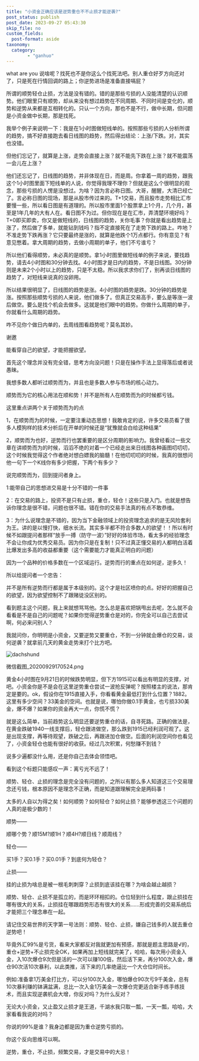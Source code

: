 ```yaml
---
title: "小资金正确应该是逆势重仓不不止损才能逆袭?"
post_status: publish
post_date: 2023-09-27 05:43:30
skip_file: no
custom_fields: 
  post-format: aside
taxonomy:
  category:
        - "ganhuo"
---
```


what are you 说啥呢？找死也不是你这么个找死法吧。别人重仓好歹方向还对了，只是死在行情回调的路上；你逆势进场是准备直接嗝屁？

所谓的顺势轻仓止损，方法是没有错的。错的是那些亏损的人没能清楚的认识顺势。他们眼里只有顺势，却从来没有想过趋势在不同周期、不同时间是变化的，顺势和逆势从来都是互相转化的。只认一个方向，那也不是不行，做中长期，但问题是小资金做中长期，那是找死。

我举个例子来说明一下：我是在1小时图做短线单的。按照那些亏损的人分析所谓的趋势，搞不好直接跑去看日线图的趋势，然后得出结论：上涨/下跌。对，其实也没错。

但他们忘记了，就算是上涨，走势会直接上涨？就不能先下跌在上涨？就不能震荡一会儿在上涨？

他们还忘记了，日线图的趋势，并非体现在日，而是周。你拿着一周的趋势，跟我这个1小时图里面下短线单的人说，你觉得我理不理你？但就是这么个很明显的观念，那些亏损的人愣是没想过。为啥？因为言必称日图。大哥，醒醒，大清已经亡了。言必称日图的现场，那是从股市传过来的。T+1交易，而且股市走势相比汇市要慢一些，所以看日图是有道理的。所以股市里面1个股票拿上1个月，几个月，甚至是1年几年的大有人在。看日图不为过。但你现在是在汇市，弄清楚环境好吗？T+0即买即卖，你又是做短线的，日线图的趋势，关你毛事？你就是看出趋势是上涨了，然后做了多单，就能钻到钱吗？指不定直接死在了走势下跌的路上。咋地？不准走势下跌再涨？它只要最终是涨的，就算是他跌个1万点都行。你有意见？有意见憋着。拿大周期的趋势，去做小周期的单子，他们不亏谁亏？

所以他们看得顺势，未必真的是顺势。拿1小时图里做短线单的例子来说，要找趋势，请去4小时图和30分钟去找。4小时图才是日内的趋势，不是日线图。30分钟则是未来2个小时以上的趋势，只是不太稳。所以我求求你们了，别再谈日线图的趋势了，对短线来说真的没卵用。

所以结果很明显了，日线图的趋势是涨。4小时图的趋势是跌。30分钟的趋势是涨。按照那些顺势亏损的人来说，他们做多了。但真正交易高手，要么是等涨一波后做空。要么是找个机会去做多。这就是他们眼中的趋势。你做什么周期的单子，你就看什么周期的趋势。

咋不见你个做日内单的，去周线图看趋势呢？莫名其妙。

谢邀

能看穿自己的欲望，才能把握欲望。

首先这个理念并没有完全错，思考方向没问题！只是在操作手法上显得落后或者说愚昧。

我想多数人都听过顺势而为，并且也是多数人参与市场的核心动力。

顺势而为它的核心用法在顺和势！并不是所有人在顺势而为的时候都亏钱。

这里重点讲两个关于顺势而为的点

1，在顺势而为的时候，一定要注重动态思想！我敢肯定的说，许多交易员看了很多人模狗样的技术分析后在开单的时候还是“犹豫就会白给这种结果”

2，顺势而为也好，逆势而行也罢重要的是区分周期的影响力。我曾经看过一些文章在讲顺势而为的时候，滔滔不绝的对着一个已经走出来日线图各种画图叨叨叨，这个时候我觉得这个作者绝对想白嫖我的脑髓！在他叨叨叨的时候，我真的很想问他一句下一个K线你有多少把握，下两个有多少？

说完顺势而为，回到提问者身上。

1:能带自己的思想进交易是十分不错的一件事

2：在交易的路上，投资不是只有止损，重仓，轻仓！这些只是入门。也就是想告诉你理念是很不错，问题也很不错。错在你的交易手法真的有点不敢恭维。

3：为什么说理念是不错的，因为当下金融领域上的投资理念追求的是无风险套利为王。讲的是以慢打快，细水长流。其实多半都不符合多数人的欲望！！所以有时候不如跟提问者那样“放手一搏（防守一波）”好好的体验市场，看太多的经验理念不会让你成为优秀交易员。因为你只是在复制！只不过真正懂交易的人都明白活着比爆发出多高的收益都重要（这个需要能力才能真正明白的问题）

因为一个品种的价格多数在一个区域运行。逆势而行的重点在如何逆，逆多久！

所以给提问者一个忠告：

并不是所有逆势而行都是属于本级别的。这个才是社区喷你的点。好好的把握自己的欲望，因为欲望控制不了跟赌徒没区别的。

看到题主这个问题，我上来就想骂骂他。怎么总是喜欢把锅甩出去呢，怎么就不会看看是不是自己的问题呢？如果你觉得逆势重仓是对的，你完全可以自己去尝试啊，何必来问别人？

我就问你，你明明是小资金，又要逆势又要重仓，不到一分钟就会爆仓的交易，谈何逆袭？就拿前几天的黄金走势来打个比方吧。

![dachshund](https://cdn.fendou.la/funstoutiao/2020/12/170557628.png "微信截图_20200929170524.png")

微信截图_20200929170524.png

黄金4小时图在9月21日的时候跌势明显，但下方1915可以看出有明显的支撑，对吧。小资金你是不是会在这里逆势重仓尝试一波抢反弹呢？按照楼主的说法，那肯定是要的。ok，假设你在1915直接入手，你看看黄金最低打到什么位置？1882。这里有多少空间？33美金的空间。也就是说，哪怕你做0.1手黄金，也亏损330美金，爆不爆？如果你的资金再大一点，你慌不慌？

就是这么简单，当前趋势这么明显还要逆势重仓的话，自寻死路。正确的做法是，在黄金跌破1940一线支撑后，轻仓跟进做空，那么跌到1915已经利润可观了。这是出现支撑，再等待观望，跌破之后，再跟进加仓做空。后面的利润空间你也看见了，小资金轻仓也能有很好的收获。经过几次积累，何愁赚不到钱？

说多少遍都没什么用，还是你自己去体会领悟吧。

看到这个标题只能感叹一声：离亏光不远了！

顺势、轻仓、止损的理念是完全没有问题的，之所以有那么多​人知道这三个交易理念还亏钱，根本原因不是理念不正确，而是知道跟理解完全是两码事！

太多的人自以为得之矣！如何顺势？如何轻仓？如何止损？能够参透这三个问题的人真的是极少数的！

顺势——

顺哪个势？顺15M?顺1H？顺4H?顺日线？顺周线？

轻仓——

买1手？买0.1手？买0.01手？到底何为轻仓？

止损——

挂的止损为啥总是被一根毛刺刺穿？止损到底该挂在哪？为啥会越止越损？​

顺势、轻仓、止损不是孤立的，而是环环相扣的。仓位轻到什么程度，跟止损挂在哪有很大的关系，止损挂在哪跟趋势形态有很大的关系......​形成完善的交易系统后才能把三个理念串在一起。

请记住交易世界的天字第一号法则：​顺势、轻仓、止损，嫌自己钱多的人就去重仓逆势吧！

毕竟外汇99%是亏货，看来大家都反对我就更加有预感，那就是题主思路是√的，重仓+逆势+不止损完全OK，如果再加上短线就完美了，哈哈，每次用小资金入金，入10次爆仓9次但是活的一次可以赚100倍，然后活下来，再分100次入金，爆仓90次活10次暴利，以此类推，活下来的几率绝逼比一个大仓位时间长。

例如:准备拿1万美金打比方，可以分100次入金，哪怕爆仓90次亏9千美金，总有10次暴利赚的钵满盆满，总比一次入金1万美金一次爆仓完更适合新手练手练技术，而且实现逆袭机会大增，你反对吗？为什么反对？

无论大小资金，又止盈又止损才是王道，千湖水我只取一瓢，一天一瓢，哈哈，大家看看我说的对吗？

你说的99%是谁？我身边都是因为重仓逆势亏损的。

你这个反向思维可以啊。

逆势，重仓，不止损，频繁交易，才是交易中的大忌！
